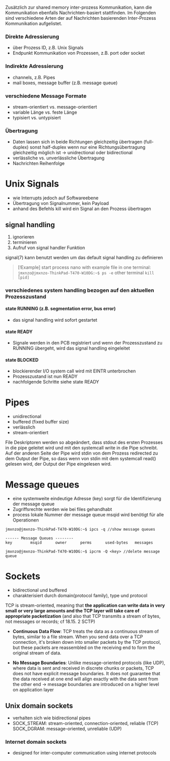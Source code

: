 Zusätzlich zur shared memory inter-prozess Kommunikation, kann die Kommunikation ebenfalls Nachrichten-basiert stattfinden. Im Folgenden sind verschiedene Arten der auf Nachrichten basierenden Inter-Prozess Kommunikation aufgelistet.
### Direkte Adressierung
- über Prozess ID, z.B. Unix Signals
- Endpunkt Kommunikation von Prozessen, z.B. port oder socket


### Indirekte Adressierung
- channels, z.B. Pipes
- mail boxes, message buffer (z.B. message queue)




### verschiedene Message Formate
- stream-orientiert vs. message-orientiert
- variable Länge vs. feste Länge
- typisiert vs. untypisiert


### Übertragung
- Daten lassen sich in beide Richtungen gleichzeitig übertragen (full-duplex) sonst half-duplex wenn nur eine Richtungsübertragung gleichzeitig möglich ist
-> unidrectional oder bidirectional
- verlässliche vs. unverlässliche Übertragung
- Nachrichten Reihenfolge



# Unix Signals
- wie Interrupts jedoch auf Softwareebene
- Übertragung von Signalnummer, kein Payload
- anhand des Befehls kill wird ein Signal an den Prozess übertragen


## signal handling
1) ignorieren
2) terminieren
3) Aufruf von signal handler Funktion

signal(7) kann benutzt werden um das default signal handling zu definieren


>[!Example]
>start process nano with example file
>in one terminal:
> `jmxnzo@jmxnzo-ThinkPad-T470-W10DG:~$ ps -e`
> other terminal 
> `kill [pid]`
>
### verschiedenes system handling bezogen auf den aktuellen Prozesszustand

#### state RUNNING (z.B. segmentation error, bus error)
- das signal handling wird sofort gestartet

#### state READY
- Signale werden in den PCB registriert und wenn der Prozesszustand zu RUNNING übergeht, wird das signal handling eingeleitet

#### state BLOCKED
- blockierender I/O system call wird mit EINTR unterbrochen
- Prozesszustand ist nun READY
- nachfolgende Schritte siehe state READY




# Pipes
- unidirectional 
- buffered (fixed buffer size)
- verlässlich 
- stream-orientiert

File Deskriptoren werden so abgeändert, dass stdout des ersten Prozesses in die pipe geleitet wird und mit den systemcall write in die Pipe schreibt. Auf der anderen Seite der Pipe wird stdin von dem Prozess redirected zu dem Output der Pipe, so dass wenn von stdin mit dem systemcall read() gelesen wird, der Output der Pipe eingelesen wird. 

# Message queues
- eine systemweite eindeutige Adresse (key) sorgt für die Identifizierung der message queue
-  Zugriffsrechte werden wie bei files gehandhabt
- process lokale Nummer der message queue msqid wird benötigt für alle Operationen
```
jmxnzo@jmxnzo-ThinkPad-T470-W10DG:~$ ipcs -q //show message queues

------ Message Queues --------
key        msqid      owner      perms      used-bytes   messages    

jmxnzo@jmxnzo-ThinkPad-T470-W10DG:~$ ipcrm -Q <key> //delete message queue
```




# Sockets
- bidirectional und buffered
- charakterisiert durch domain(protocol family), type und protocol

TCP is stream-oriented, meaning that **the application can write data in very small or very large amounts and the TCP layer will take care of appropriate packetization** (and also that TCP transmits a stream of bytes, not messages or records; cf 18.15. 2 SCTP)

- **Continuous Data Flow**: TCP treats the data as a continuous stream of bytes, similar to a file stream. When you send data over a TCP connection, it's broken down into smaller packets by the TCP protocol, but these packets are reassembled on the receiving end to form the original stream of data.
    
- **No Message Boundaries**: Unlike message-oriented protocols (like UDP), where data is sent and received in discrete chunks or packets, TCP does not have explicit message boundaries. It does not guarantee that the data received at one end will align exactly with the data sent from the other end
-> message boundaries are introduced on a higher level on application layer
## Unix domain sockets
- verhalten sich wie bidirectional pipes
- SOCK_STREAM: stream-oriented, connection-oriented, reliable (TCP)
   SOCK_DGRAM: message-oriented, unreliable (UDP)

### Internet domain sockets
- designed for inter-computer communication using internet protocols










